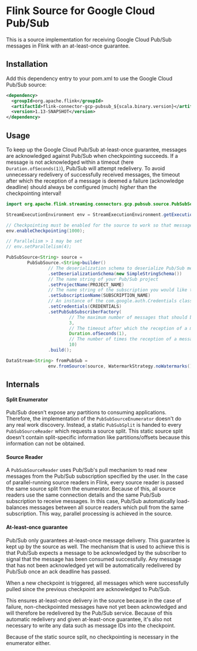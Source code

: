 # Flink Source for Google Cloud Pub/Sub

This is a source implementation for receiving Google Cloud Pub/Sub messages in Flink with an at-least-once guarantee.

## Installation

Add this dependency entry to your pom.xml to use the Google Cloud Pub/Sub source:

```xml
<dependency>
  <groupId>org.apache.flink</groupId>
  <artifactId>flink-connector-gcp-pubsub_${scala.binary.version}</artifactId>
  <version>1.13-SNAPSHOT</version>
</dependency>
```

## Usage

To keep up the Google Cloud Pub/Sub at-least-once guarantee, messages are acknowledged against Pub/Sub when checkpointing succeeds. If a message is not acknowledged within a timeout (here `Duration.ofSeconds(1)`), Pub/Sub will attempt redelivery. To avoid unnecessary redelivery of successfully received messages, the timeout after which the reception of a message is deemed a failure (acknowledge deadline) should always be configured (much) *higher* than the checkpointing interval!

```java
import org.apache.flink.streaming.connectors.gcp.pubsub.source.PubSubSource;

StreamExecutionEnvironment env = StreamExecutionEnvironment.getExecutionEnvironment();

// Checkpointing must be enabled for the source to work so that messages can be acknowledged towards Pub/Sub
env.enableCheckpointing(1000);

// Parallelism > 1 may be set
// env.setParallelism(4);

PubSubSource<String> source =
        PubSubSource.<String>builder()
                // The deserialization schema to deserialize Pub/Sub messages
                .setDeserializationSchema(new SimpleStringSchema())
                // The name string of your Pub/Sub project
                .setProjectName(PROJECT_NAME)
                // The name string of the subscription you would like to receive messages from
                .setSubscriptionName(SUBSCRIPTION_NAME)
                // An instance of the com.google.auth.Credentials class to authenticate against Google Cloud
                .setCredentials(CREDENTIALS)
                .setPubSubSubscriberFactory(
                        // The maximum number of messages that should be pulled in one go
                        3,
                        // The timeout after which the reception of a message is deemed a failure
                        Duration.ofSeconds(1),
                        // The number of times the reception of a message should be retried in case of failure
                        10)
                .build();

DataStream<String> fromPubSub =
                env.fromSource(source, WatermarkStrategy.noWatermarks(), "pubsub-source");
```

## Internals

#### Split Enumerator

Pub/Sub doesn't expose any partitions to consuming applications. Therefore, the implementation of the `PubSubSourceEnumerator` doesn't do any real work discovery. Instead, a static `PubSubSplit` is handed to every `PubSubSourceReader` which requests a source split. This static source split doesn't contain split-specific information like partitions/offsets because this information can not be obtained.

#### Source Reader

A `PubSubSourceReader` uses Pub/Sub's pull mechanism to read new messages from the Pub/Sub subscription specified by the user. In the case of parallel-running source readers in Flink, every source reader is passed the same source split from the enumerator. Because of this, all source readers use the same connection details and the same Pub/Sub subscription to receive messages. In this case, Pub/Sub automatically load-balances messages between all source readers which pull from the same subscription. This way, parallel processing is achieved in the source.

#### At-least-once guarantee

Pub/Sub only guarantees at-least-once message delivery. This guarantee is kept up by the source as well. The mechanism that is used to achieve this is that Pub/Sub expects a message to be acknowledged by the subscriber to signal that the message has been consumed successfully. Any message that has not been acknowledged yet will be automatically redelivered by Pub/Sub once an ack deadline has passed.

When a new checkpoint is triggered, all messages which were successfully pulled since the previous checkpoint are acknowledged to Pub/Sub.

This ensures at-least-once delivery in the source because in the case of failure, non-checkpointed messages have not yet been acknowledged and will therefore be redelivered by the Pub/Sub service. Because of this automatic redelivery and given at-least-once guarantee, it's also not necessary to write any data such as message IDs into the checkpoint.

Because of the static source split, no checkpointing is necessary in the enumerator either.
